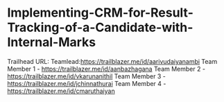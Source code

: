# Implementing-CRM-for-Result-Tracking-of-a-Candidate-with-Internal-Marks
Trailhead URL:
Teamlead:https://trailblazer.me/id/aarivudaiyanambi
Team Member 1 - https://trailblazer.me/id/aanbazhagana
Team Member 2 - https://trailblazer.me/id/vkarunanithil
Team Member 3 - https://trailblazer.me/id/jchinnathurai
Team Member 4 - https://trailblazer.me/id/cmaruthaiyan
